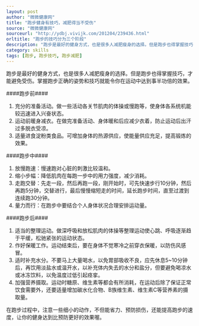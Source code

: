 ```yaml
---
layout: post
author: "微微健康网"
title: "跑步健身有技巧，减肥得当不受伤"
source: "微微健康网"
sourceurl: "http://ydbj.vivijk.com/201204/239436.html"
orltitle: "跑步的技巧分为三个阶段"
description: "跑步是最好的健身方式，也是很多人减肥瘦身的选择。但是跑步也得掌握技巧，才能避免受伤。掌握跑步正确的姿势和技巧就能令你在运动中达到事半功倍的效果。"
category: skills
tags: [跑步, 跑步技巧, 跑步减肥]
---
```


跑步是最好的健身方式，也是很多人减肥瘦身的选择。但是跑步也得掌握技巧，才能避免受伤。掌握跑步正确的姿势和技巧就能令你在运动中达到事半功倍的效果。

####跑步前####

1. 充分的准备活动。做一些活动各关节肌肉的体操或慢跑等，使身体各系统机能较迅速进入兴奋状态。
2. 运动前暖身减衣。在做完准备活动、身体暖和后应减少衣着，防止运动后出汗过多脱衣受凉。
3. 适量进食淀粉类食品。可增加身体的热源供应，使能量供应充足，提高锻炼的效果。

####跑步中####

1. 放慢跑速：慢速跑对心脏的刺激比较温和。
2. 缩小步幅：降低肌肉在每跑一步中的用力强度，减少消耗。
3. 走跑交替：先走一段，然后再跑一段，刚开始时，可先快速步行10分钟，然后再跑5分钟，交替进行，最后慢慢缩短走的时间，延长跑步时间，直至过渡到连续跑30分钟。
4. 量力而行：在跑步中要结合个人身体状况合理安排运动量。

####跑步后####

1. 适当的整理运动。做深呼吸和放松肌肉的体操等整理运动使心跳、呼吸逐渐趋于平缓，松驰紧张的运动状态。
2. 作好保暖工作。运动结束后，要在身体不觉寒冷之前穿衣保暖，以防伤风感冒。
3. 适时补充水分。不要马上大量喝水，以免胃部吸收不良，应先休息5~10分钟后，再饮用淡盐水或温开水，以补充体内失去的水分和盐分，但要避免喝凉水或冰冻饮料，以免温度过低引起痉挛。
4. 加强营养摄取。运动时糖原、维生素等都会有所消耗，在运动后除了保证正常饮食需要外，还要适量增加碳水化合物、B族维生素、维生素C等营养素的摄取量。

在跑步过程中，注意一些细小的动作，不但能省力、预防损伤，还能提高跑步的速度，让你的健身达到比预防更好的效果喔。
